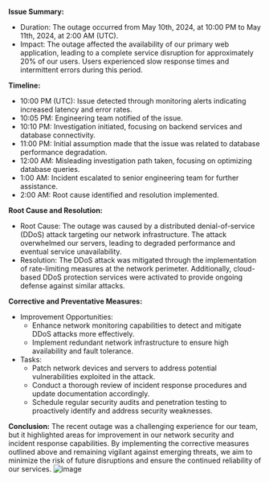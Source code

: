 **Issue Summary:**
- Duration: The outage occurred from May 10th, 2024, at 10:00 PM to May 11th, 2024, at 2:00 AM (UTC).
- Impact: The outage affected the availability of our primary web application, leading to a complete service disruption for approximately 20% of our users. Users experienced slow response times and intermittent errors during this period.

**Timeline:**
- 10:00 PM (UTC): Issue detected through monitoring alerts indicating increased latency and error rates.
- 10:05 PM: Engineering team notified of the issue.
- 10:10 PM: Investigation initiated, focusing on backend services and database connectivity.
- 11:00 PM: Initial assumption made that the issue was related to database performance degradation.
- 12:00 AM: Misleading investigation path taken, focusing on optimizing database queries.
- 1:00 AM: Incident escalated to senior engineering team for further assistance.
- 2:00 AM: Root cause identified and resolution implemented.

**Root Cause and Resolution:**
- Root Cause: The outage was caused by a distributed denial-of-service (DDoS) attack targeting our network infrastructure. The attack overwhelmed our servers, leading to degraded performance and eventual service unavailability.
- Resolution: The DDoS attack was mitigated through the implementation of rate-limiting measures at the network perimeter. Additionally, cloud-based DDoS protection services were activated to provide ongoing defense against similar attacks.

**Corrective and Preventative Measures:**
- Improvement Opportunities:
  - Enhance network monitoring capabilities to detect and mitigate DDoS attacks more effectively.
  - Implement redundant network infrastructure to ensure high availability and fault tolerance.
- Tasks:
  - Patch network devices and servers to address potential vulnerabilities exploited in the attack.
  - Conduct a thorough review of incident response procedures and update documentation accordingly.
  - Schedule regular security audits and penetration testing to proactively identify and address security weaknesses.

**Conclusion:**
The recent outage was a challenging experience for our team, but it highlighted areas for improvement in our network security and incident response capabilities. By implementing the corrective measures outlined above and remaining vigilant against emerging threats, we aim to minimize the risk of future disruptions and ensure the continued reliability of our services.
![image](https://github.com/shreen-youssif/alx-system_engineering-devops/assets/138828741/2f0771a1-37e6-4b05-bd0c-7a7c8133b0d3)
